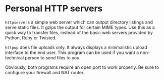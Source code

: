 # Personal HTTP servers

`httpserve` is a simple web server which can output directory listings and serve static files.  It gzips the output for certain MIME types.  Use this as a quick way to transfer files, instead of the basic web servers provided by Python, Ruby or Twisted.

`httpup` does file uploads only.  It always displays a minimalistic upload interface to the end user.  This program can be used if you want a non-technical person to send files to you.

Obviously, both programs require an open port to work properly.  Be sure to configure your firewall and NAT router.
